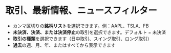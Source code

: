 # **取引、最新情報、ニュースフィルター**

- カンマ区切りの**銘柄リスト**を選択できます。例：AAPL、TSLA、FB
- **未決済、決済、または決済停止**の取引を選択できます。デフォルト = 未決済
- **取引の種類**を選択できます（日中取引、スイング取引、ロング取引）
- **過去**の週、月、年、またはすべてから表示できます
